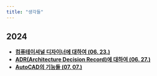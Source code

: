 ```yaml
---
title: "생각들"
---
```


## 2024
<div class="grid cards" markdown>

-   [__컴퓨테이셔널 디자이너에 대하여 (06. 23.)__](./2024/0623.md)
-   [__ADR(Architecture Decision Record)에 대하여 (06. 27.)__](./2024/0627.md)
-   [__AutoCAD의 기능들 (07. 07.)__](./2024/0707.md)

</div>